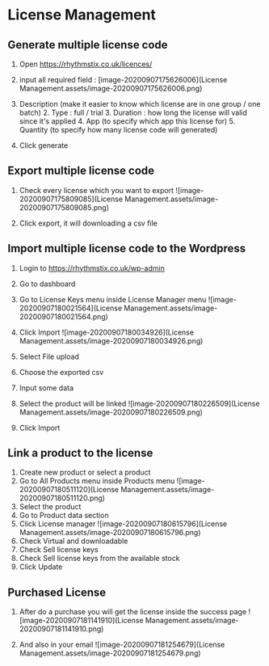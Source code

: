 # License Management

## Generate multiple license code

1. Open https://rhythmstix.co.uk/licences/

2. input all required field :
   [image-20200907175626006](License Management.assets/image-20200907175626006.png)
1. Description (make it easier to know which license are in one group / one batch)
   2. Type : full / trial
   3. Duration : how long the license will valid since it's applied
   4. App (to specify which app this license for)
   5. Quantity (to specify how many license code will generated)
   
3. Click generate

## Export multiple license code

1. Check every license which you want to export
   ![image-20200907175809085](License Management.assets/image-20200907175809085.png)

2. Click export, it will downloading a csv file

## Import multiple license code to the Wordpress

1. Login to https://rhythmstix.co.uk/wp-admin

2. Go to dashboard

3. Go to License Keys menu inside License Manager menu
   ![image-20200907180021564](License Management.assets/image-20200907180021564.png)

4. Click Import
   ![image-20200907180034926](License Management.assets/image-20200907180034926.png)

5. Select File upload

6. Choose the exported csv 

7. Input some data

8. Select the product will be linked
   ![image-20200907180226509](License Management.assets/image-20200907180226509.png)

9. Click Import

## Link a product to the license

1. Create new product or select a product
2. Go to All Products menu inside Products menu
   ![image-20200907180511120](License Management.assets/image-20200907180511120.png)
3. Select the product
4. Go to Product data section
5. Click License manager
   ![image-20200907180615796](License Management.assets/image-20200907180615796.png)
6. Check Virtual and downloadable
7. Check Sell license keys
8. Check Sell license keys from the available stock
9. Click Update

## Purchased License
1. After do a purchase you will get the license inside the success page
![image-20200907181141910](License Management.assets/image-20200907181141910.png)

2. And also in your email
   ![image-20200907181254679](License Management.assets/image-20200907181254679.png)
